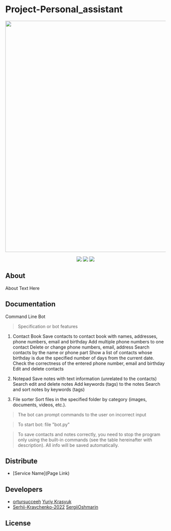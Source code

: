 # Project-Personal_assistant

<p align="center">
      <img src="Project Logo Url" width="726">
</p>

<p align="center">
   <img src="https://img.shields.io/badge/Language-Python-brightgreen">
   <img src="https://img.shields.io/badge/Version-3.6.6-blue">
   <img src="https://img.shields.io/badge/License-MIT-yellow">
</p>

## About

About Text Here

## Documentation

Command Line Bot

> Specification or bot features

1. Contact Book Save contacts to contact book with names, addresses, phone numbers, email and
   birthday Add multiple phone numbers to one contact Delete or change phone numbers, email, address
   Search contacts by the name or phone part Show a list of contacts whose birthday is due the
   specified number of days from the current date. Check the correctness of the entered phone
   number, email and birthday Edit and delete contacts

2. Notepad Save notes with text information (unrelated to the contacts) Search edit and delete notes
   Add keywords (tags) to the notes Search and sort notes by keywords (tags)

3. File sorter Sort files in the specified folder by category (images, documents, videos, etc.).

> The bot can prompt commands to the user on incorrect input

> To start bot: file "bot.py"

> To save contacts and notes correctly, you need to stop the program only using the built-in
> commands (see the table hereinafter with description). All info will be saved automatically.

## Distribute

- [Service Name](Page Link)

## Developers

- [ortursucceeh](https://github.com/ortursucceeh) [Yuriy Krasyuk](https://github.com/YuriyKrasyuk)
- [Serhii-Kravchenko-2022](https://github.com/Serhii-Kravchenko-2022) [SergiiOshmarin](https://github.com/SergiiOshmarin)

## License
